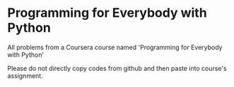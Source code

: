 # Programming for Everybody with Python

All problems from a Coursera course named 'Programming for Everybody with Python'

Please do not directly copy codes from github and then paste into course's assignment.
